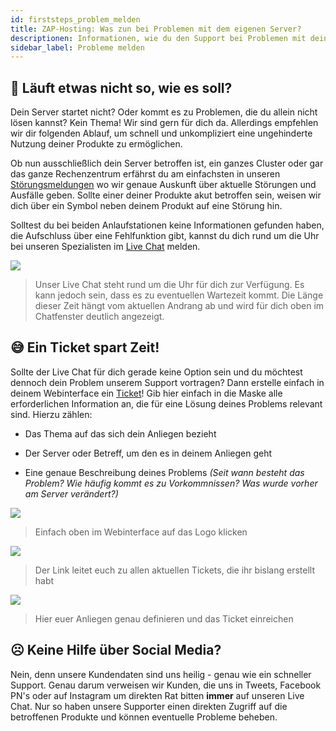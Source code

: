```yaml
---
id: firststeps_problem_melden
title: ZAP-Hosting: Was zun bei Problemen mit dem eigenen Server?
descriptionen: Informationen, wie du den Support bei Problemen mit deinem ZAP-Hosting Server kontaktieren kannst - ZAP-Hosting.com Dokumentationen
sidebar_label: Probleme melden
---
```


## 🤔 Läuft etwas nicht so, wie es soll?

Dein Server startet nicht? Oder kommt es zu Problemen, die du allein nicht lösen kannst? Kein Thema! Wir sind gern für dich da. Allerdings empfehlen wir dir folgenden Ablauf, um schnell und unkompliziert eine ungehinderte Nutzung deiner Produkte zu ermöglichen.


Ob nun ausschließlich dein Server betroffen ist, ein ganzes Cluster oder gar das ganze Rechenzentrum erfährst du am einfachsten in unseren [Störungsmeldungen](https://zap-hosting.com/de/interruption/) wo wir genaue Auskunft über aktuelle Störungen und Ausfälle geben. Sollte einer deiner Produkte akut betroffen sein, weisen wir dich über ein Symbol neben deinem Produkt auf eine Störung hin.


Solltest du bei beiden Anlaufstationen keine Informationen gefunden haben, die Aufschluss über eine Fehlfunktion gibt, kannst du dich rund um die Uhr bei unseren Spezialisten im [Live Chat](https://zap-hosting.com/de/) melden. 



![](https://screensaver01.zap-hosting.com/index.php/s/w6YK5ob5a6DypDA/preview)
>  Unser Live Chat steht rund um die Uhr für dich zur Verfügung. Es kann jedoch sein, dass es zu eventuellen Wartezeit kommt. Die Länge dieser Zeit hängt vom aktuellen Andrang ab und wird für dich oben im Chatfenster deutlich angezeigt.


## 😅 Ein Ticket spart Zeit!

Sollte der Live Chat für dich gerade keine Option sein und du möchtest dennoch dein Problem unserem Support vortragen? Dann erstelle einfach in deinem Webinterface ein [Ticket](https://zap-hosting.com/de/customer/support/)! Gib hier einfach in die Maske alle erforderlichen Information an, die für eine Lösung deines Problems relevant sind. Hierzu zählen:

* Das Thema auf das sich dein Anliegen bezieht

* Der Server oder Betreff, um den es in deinem Anliegen geht

* Eine genaue Beschreibung deines Problems *(Seit wann besteht das Problem? Wie häufig kommt es zu Vorkommnissen? Was wurde vorher am Server verändert?)* 



![](https://screensaver01.zap-hosting.com/index.php/s/KFopKSAS2NDQEsY/preview)

> Einfach oben im Webinterface auf das Logo klicken



![](https://screensaver01.zap-hosting.com/index.php/s/GfcE5e4KAFkqGbH/preview)

> Der Link leitet euch zu allen aktuellen Tickets, die ihr bislang erstellt habt



![](https://screensaver01.zap-hosting.com/index.php/s/NBeAqaH2eSdMxPj/preview)

> Hier euer Anliegen genau definieren und das Ticket einreichen



## ☹️ Keine Hilfe über Social Media?

Nein, denn unsere Kundendaten sind uns heilig - genau wie ein schneller Support. Genau darum verweisen wir Kunden, die uns in Tweets, Facebook PN's oder auf Instagram um direkten Rat bitten **immer** auf unseren Live Chat. Nur so haben unsere Supporter einen direkten Zugriff auf die betroffenen Produkte und können eventuelle Probleme beheben. 

